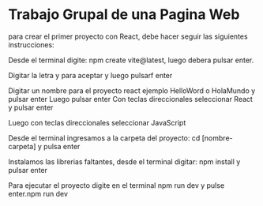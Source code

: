 # Trabajo Grupal de una Pagina Web 
para crear el primer proyecto con React, debe hacer seguir las siguientes instrucciones:

Desde el terminal digite: npm create vite@latest, luego debera pulsar enter.

Digitar la letra y para aceptar y luego pulsarf enter

Digitar un nombre para el proyecto react ejemplo HelloWord o HolaMundo y pulsar enter Luego pulsar enter Con teclas direccionales seleccionar React y pulsar enter

Luego con teclas direccionales seleccionar JavaScript

Desde el terminal ingresamos a la carpeta del proyecto: cd [nombre-carpeta] y pulsa enter

Instalamos las librerias faltantes, desde el terminal digitar: npm install y pulsar enter

Para ejecutar el proyecto digite en el terminal npm run dev y pulse enter.npm run dev